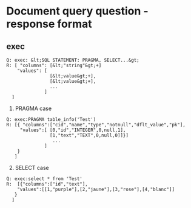 # Document query question - response format

## exec

  ```
 Q: exec: &lt;SQL STATEMENT: PRAGMA, SELECT...&gt;
 R: [ "columns": [&lt;"string"&gt;+]
      "values": [
                  [&lt;value&gt;+],
                  [&lt;value&gt;+],
                  ...
                ]
    ]
  ```

 1. PRAGMA case
 
  ```
 Q: exec:PRAGMA table_info('Test')
 R: [{ "columns":["cid","name","type","notnull","dflt_value","pk"],
       "values":[ [0,"id","INTEGER",0,null,1],
                  [1,"text","TEXT",0,null,0]]}]
                   ...
                ]
      }
     ]
  ```
  
 2. SELECT case
 
   ```
 Q: exec:select * from 'Test'
 R:  [{"columns":["id","text"],
       "values":[[1,"purple"],[2,"jaune"],[3,"rose"],[4,"blanc"]]
      }
     ]
  ```
